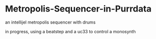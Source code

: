 # Metropolis-Sequencer-in-Purrdata
an intellijel metropolis sequencer with drums 

in progress, using a beatstep and a uc33 to control a monosynth
